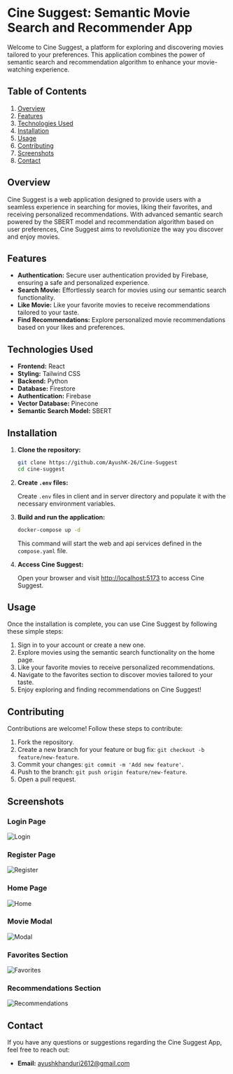 # Cine Suggest: Semantic Movie Search and Recommender App

Welcome to Cine Suggest, a platform for exploring and discovering movies tailored to your preferences. This application combines the power of semantic search and recommendation algorithm to enhance your movie-watching experience.

## Table of Contents

1. [Overview](#overview)
2. [Features](#features)
3. [Technologies Used](#technologies-used)
4. [Installation](#installation)
5. [Usage](#usage)
6. [Contributing](#contributing)
7. [Screenshots](#screenshots)
8. [Contact](#contact)

## Overview

Cine Suggest is a web application designed to provide users with a seamless experience in searching for movies, liking their favorites, and receiving personalized recommendations. With advanced semantic search powered by the SBERT model and recommendation algorithm based on user preferences, Cine Suggest aims to revolutionize the way you discover and enjoy movies.

## Features

- **Authentication:** Secure user authentication provided by Firebase, ensuring a safe and personalized experience.
- **Search Movie:** Effortlessly search for movies using our semantic search functionality.
- **Like Movie:** Like your favorite movies to receive recommendations tailored to your taste.
- **Find Recommendations:** Explore personalized movie recommendations based on your likes and preferences.

## Technologies Used

- **Frontend:** React
- **Styling:** Tailwind CSS
- **Backend:** Python
- **Database:** Firestore
- **Authentication:** Firebase
- **Vector Database:** Pinecone
- **Semantic Search Model:** SBERT

## Installation

1. **Clone the repository:**

    ```bash
    git clone https://github.com/AyushK-26/Cine-Suggest
    cd cine-suggest
    ```

2. **Create `.env` files:**

    Create `.env` files in client and in server directory and populate it with the necessary environment variables.

3. **Build and run the application:**

    ```bash
    docker-compose up -d
    ```

    This command will start the web and api services defined in the `compose.yaml` file.

4. **Access Cine Suggest:**

    Open your browser and visit [http://localhost:5173](http://localhost:5173) to access Cine Suggest.

## Usage

Once the installation is complete, you can use Cine Suggest by following these simple steps:

1. Sign in to your account or create a new one.
2. Explore movies using the semantic search functionality on the home page.
3. Like your favorite movies to receive personalized recommendations.
4. Navigate to the favorites section to discover movies tailored to your taste.
5. Enjoy exploring and finding recommendations on Cine Suggest!

## Contributing

Contributions are welcome! Follow these steps to contribute:

1. Fork the repository.
2. Create a new branch for your feature or bug fix: `git checkout -b feature/new-feature`.
3. Commit your changes: `git commit -m 'Add new feature'`.
4. Push to the branch: `git push origin feature/new-feature`.
5. Open a pull request.

## Screenshots

### Login Page
![Login](screenshots/login.png)

### Register Page
![Register](screenshots/register.png)

### Home Page
![Home](screenshots/home.png)

### Movie Modal
![Modal](screenshots/modal.png)

### Favorites Section
![Favorites](screenshots/favorites.png)

### Recommendations Section
![Recommendations](screenshots/recommendations.png)

## Contact

If you have any questions or suggestions regarding the Cine Suggest App, feel free to reach out:

- **Email:** [ayushkhanduri2612@gmail.com](mailto:ayushkhanduri2612@gmail.com)
